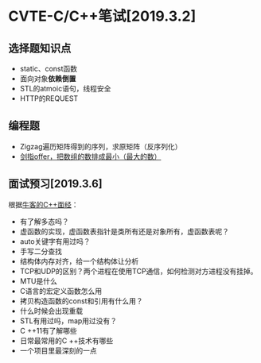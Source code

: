 # CVTE-C/C++笔试\[2019.3.2\]

## 选择题知识点

* static、const函数
* 面向对象**依赖倒置**
* STL的atmoic语句，线程安全
* HTTP的REQUEST

## 编程题

* Zigzag遍历矩阵得到的序列，求原矩阵（反序列化）
* [剑指offer，把数组的数排成最小（最大的数）](https://www.nowcoder.com/practice/8fecd3f8ba334add803bf2a06af1b993?tpId=13&tqId=11185&tPage=2&rp=2&ru=/ta/coding-interviews&qru=/ta/coding-interviews/question-ranking)

## 面试预习\[2019.3.6\]

根据[牛客的C++面经](https://www.nowcoder.com/discuss/158497)：

* 有了解多态吗？
* 虚函数的实现，虚函数表指针是类所有还是对象所有，虚函数表呢？
* auto关键字有用过吗？
* 手写二分查找
* 结构体内存对齐，给一个结构体让分析
* TCP和UDP的区别？两个进程在使用TCP通信，如何检测对方进程没有挂掉。
* MTU是什么
* C语言的宏定义函数怎么用
* 拷贝构造函数的const和引用有什么用？
* 什么时候会出现重载
* STL有用过吗，map用过没有？
* C ++11有了解哪些
* 日常最常用的C ++技术有哪些
* 一个项目里最深刻的一点



